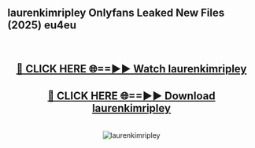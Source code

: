 <h2>laurenkimripley Onlyfans Leaked New Files (2025) eu4eu</h2>
<br>
<div align="center">
<h2><a href="https://mediafiles.top/laurenkimripley&ref=git" rel="nofollow">🔴 CLICK HERE 🌐==►► Watch laurenkimripley</a></h2>
<h2><a href="https://mediafiles.top/laurenkimripley&ref=git" rel="nofollow">🔴 CLICK HERE 🌐==►► Download laurenkimripley</a></h2>
<br>
<a href="https://mediafiles.top/laurenkimripley&ref=git" rel="nofollow" data-target="animated-image.originalLink"><img src="https://i.ibb.co.com/xMMVF88/686577567.gif" alt="laurenkimripley" style="max-width: 100%; display: inline-block;" data-target="animated-image.originalImage"></a>
</div>
<br>
<br>